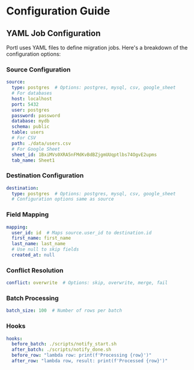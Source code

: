 # Configuration Guide

## YAML Job Configuration

Portl uses YAML files to define migration jobs. Here's a breakdown of the configuration options:

### Source Configuration

```yaml
source:
  type: postgres  # Options: postgres, mysql, csv, google_sheet
  # For databases
  host: localhost
  port: 5432
  user: postgres
  password: password
  database: mydb
  schema: public
  table: users
  # For CSV
  path: ./data/users.csv
  # For Google Sheet
  sheet_id: 1BxiMVs0XRA5nFMdKvBdBZjgmUUqptlbs74OgvE2upms
  tab_name: Sheet1
```

### Destination Configuration

```yaml
destination:
  type: postgres  # Options: postgres, mysql, csv, google_sheet
  # Configuration options same as source
```

### Field Mapping

```yaml
mapping:
  user_id: id  # Maps source.user_id to destination.id
  first_name: first_name
  last_name: last_name
  # Use null to skip fields
  created_at: null
```

### Conflict Resolution

```yaml
conflict: overwrite  # Options: skip, overwrite, merge, fail
```

### Batch Processing

```yaml
batch_size: 100  # Number of rows per batch
```

### Hooks

```yaml
hooks:
  before_batch: ./scripts/notify_start.sh
  after_batch: ./scripts/notify_done.sh
  before_row: "lambda row: print(f'Processing {row}')"
  after_row: "lambda row, result: print(f'Processed {row}')"
```
